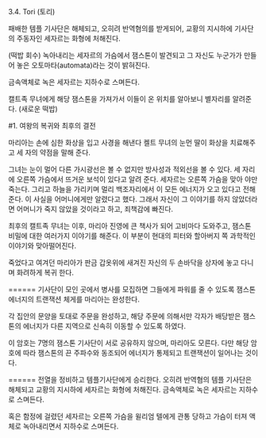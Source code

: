 3.4. Tori (토리)

패배한 템플 기사단은 해체되고, 오히려 반역혐의를 받게되어,  교황의 지시하에 기사단의 주동자인 세자르는 화형에 처해진다.

(떡밥 회수) 녹아내리는 세자르의 가슴에서 잼스톤이 발견되고 그 자신도 누군가가 만들어 놓은 오토마타(automata)라는 것이 밝혀진다.

금속액체로 녹은 세자르는 지하수로 스며든다.

캘트족 무녀에게 해당 잼스톤을 가져가서 이들이 온 위치를 알아보니 별자리를 알려준다. (새로운 떡밥)

#1. 여왕의 복귀와 최후의 결전

마리아는 손에 심한 화상을 입고 사경을 해낸다  켈트 무녀의 눈먼 딸이 화상을 치료해주고 세 자의 약점을 말해 준다.

그녀는 눈이 멀어 다른 가시광선은 볼 수 없지만 방사성과 적외선을 볼 수 있다. 세 자리에 오른쪽 가슴에서 뜨거운 보석이 있다고 알려 준다. 세자르는 오른쪽 가슴을 맞아 야만 죽는다. 그리고 하늘을 가리키며 멀리 백조자리에서 이 모든 에너지가 오고 있다고 전해준다. 이 사실을 어머니에게만 알렸다고 했다. 그래서 자신이 그 이야기를 하지 않았더라면 어머니가 죽지 않았을 것이라고 하고, 죄책감에 빠진다.

최후의 캘트족 무녀는 이후, 마리아 진영에 큰 책사가 되어 고비마다 도와주고, 잼스톤 비밀에 대한 여러가지 이야기를 해준다. 이 부분이 현대의 피터와 할아버지 쪽 과학적인 이야기와 맞아떨어진다.

죽었다고 여겨던 마리아가 판금 갑옷위에 새겨진 자신의 두 손바닥을 상자에 놓고 다니며 화려하게 복귀 한다.

======
기사단이 모인 곳에서 병사를 모집하면 그들에게 파워를 줄 수 있도록 잼스톤 에너지의 트랜잭션 체게를 마리아는 완성한다.

각 집안의 문양을 토대로 주문을 완성하고, 해당 주문에 의해서만 각자가 배당받은 잼스톤의 에너지가 다른 지역으로 신속히 이동할 수 있도록 하였다.

이 암호는 7명의 잼스톤 기사단이 서로 공유하지 않으며, 마리아도 모른다. 다만 해당 암호에 따라 잼스톤의 끈 주파수와 동조되어 에너지가 통제되고 트랜잭션이 일어나는 것이다.

======
전열을 정비하고 템플기사단에게 승리한다. 오히려 반역혐의 템플 기사단은 해체되고 교황의 지시하에 세자르는 화형에 처해진다. 금속액체로 녹은 세자르는 지하수로 스며든다.

혹은 함정에 걸렸던 세자르는 오른쪽 가슴을 윌리엄 텔에게 관통 당하고 가슴이 터져 액체로 녹아내리면서 지하수로 스며든다.